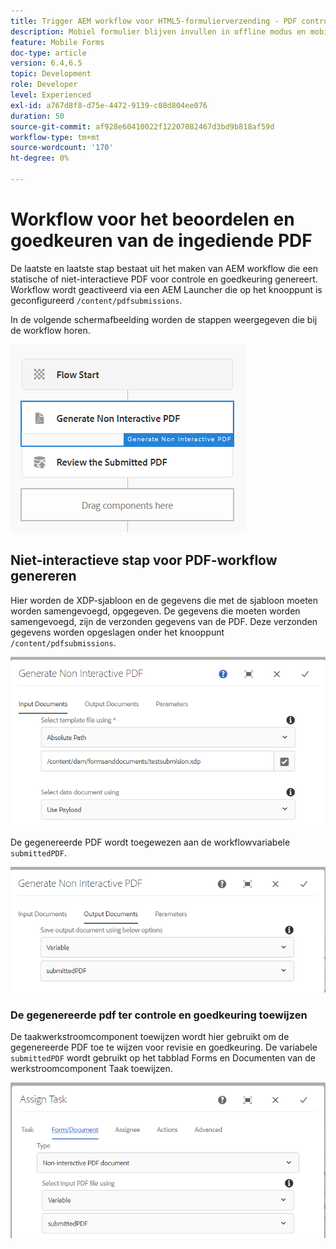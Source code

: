 ```yaml
---
title: Trigger AEM workflow voor HTML5-formulierverzending - PDF controleren en goedkeuren
description: Mobiel formulier blijven invullen in offline modus en mobiel formulier verzenden om AEM workflow te activeren
feature: Mobile Forms
doc-type: article
version: 6.4,6.5
topic: Development
role: Developer
level: Experienced
exl-id: a767d8f8-d75e-4472-9139-c08d804ee076
duration: 50
source-git-commit: af928e60410022f12207082467d3bd9b818af59d
workflow-type: tm+mt
source-wordcount: '170'
ht-degree: 0%

---
```


# Workflow voor het beoordelen en goedkeuren van de ingediende PDF

De laatste en laatste stap bestaat uit het maken van AEM workflow die een statische of niet-interactieve PDF voor controle en goedkeuring genereert. Workflow wordt geactiveerd via een AEM Launcher die op het knooppunt is geconfigureerd `/content/pdfsubmissions`.

In de volgende schermafbeelding worden de stappen weergegeven die bij de workflow horen.

![werkstroom](assets/workflow.PNG)

## Niet-interactieve stap voor PDF-workflow genereren

Hier worden de XDP-sjabloon en de gegevens die met de sjabloon moeten worden samengevoegd, opgegeven. De gegevens die moeten worden samengevoegd, zijn de verzonden gegevens van de PDF. Deze verzonden gegevens worden opgeslagen onder het knooppunt `/content/pdfsubmissions`.

![werkstroom](assets/generate-pdf1.PNG)

De gegenereerde PDF wordt toegewezen aan de workflowvariabele `submittedPDF`.

![werkstroom](assets/generate-pdf2.PNG)

### De gegenereerde pdf ter controle en goedkeuring toewijzen

De taakwerkstroomcomponent toewijzen wordt hier gebruikt om de gegenereerde PDF toe te wijzen voor revisie en goedkeuring. De variabele `submittedPDF` wordt gebruikt op het tabblad Forms en Documenten van de werkstroomcomponent Taak toewijzen.

![werkstroom](assets/assign-task.PNG)
